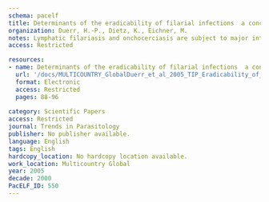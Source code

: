 ```yaml
---
schema: pacelf
title: Determinants of the eradicability of filarial infections  a conceptual approach
organization: Duerr, H.-P., Dietz, K., Eichner, M.
notes: Lymphatic filariasis and onchocerciasis are subject to major intervention programs by the WHO. The Onchocerciasis Control Programme in West Africa was launched 30 years ago and has led to considerable insights into the control of this infection. The Global Alliance to Eliminate Lymphatic Filariasis is a relatively recent control program with ambitious targets concerning its efficacy and its schedule. These expectations, however, are based on certain assumptions about the density-dependent processes of limitation and facilitation which determine eradicability  the levels of transmission thresholds and breakpoints. Here, we review these processes operating in filarial infections and show their impact on the persistence of the parasite, as well as pointing out those issues where more information is required to develop sound predictions about the eradicability of these infections.
access: Restricted

resources:
- name: Determinants of the eradicability of filarial infections  a conceptual approach
  url: '/docs/MULTICOUNTRY_GlobalDuerr_et_al_2005_TIP_Eradicability_of_LF.txt'
  format: Electronic
  access: Restricted
  pages: 88-96
 
category: Scientific Papers
access: Restricted
journal: Trends in Parasitology
publisher: No publisher available. 
language: English 
tags: English 
hardcopy_location: No hardcopy location available.
work_location: Multicountry Global
year: 2005
decade: 2000
PacELF_ID: 550
---
```

